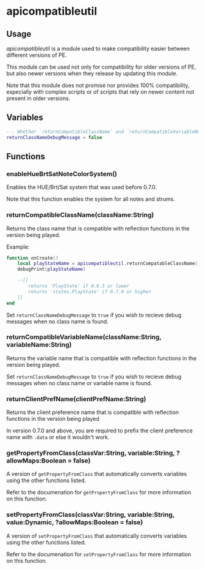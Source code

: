 # apicompatibleutil

## Usage

*apicompatibleutil* is a module used to make compatibility easier between different versions of PE.

This module can be used not only for compatibility for older versions of PE, but also newer versions when they release by updating this module.

Note that this module does not promise nor provides 100% compatibility, especially with complex scripts or of scripts that rely on newer content not present in older versions.

## Variables

```lua
--- Whether `returnCompatibleClassName` and `returnCompatibleVariableName` output a debug message if no class name was found
returnClassNameDebugMessage = false
```

## Functions

### enableHueBrtSatNoteColorSystem()

Enables the HUE/Brt/Sat system that was used before 0.7.0.

Note that this function enables the system for all notes and strums.

### returnCompatibleClassName(className:String)

Returns the class name that is compatible with reflection functions in the version being played.

Example:

```lua
function onCreate()
    local playStateName = apicompatibleutil.returnCompatableClassName('PlayState') -- get compatible version of 'PlayState'
    debugPrint(playStateName)

    --[[ 
        returns 'PlayState' if 0.6.3 or lower
        returns 'states.PlayState' if 0.7.0 or higher
    ]]
end
```

Set `returnClassNameDebugMessage` to `true` if you wish to recieve debug messages when no class name is found.

### returnCompatibleVariableName(className:String, variableName:String)

Returns the variable name that is compatible with reflection functions in the version being played.

Set `returnClassNameDebugMessage` to `true` if you wish to recieve debug messages when no class name or variable name is found.

### returnClientPrefName(clientPrefName:String)

Returns the client preference name that is compatible with reflection functions in the version being played

In version 0.7.0 and above, you are required to prefix the client preference name with `.data` or else it wouldn't work.

### getPropertyFromClass(classVar:String, variable:String, ?allowMaps:Boolean = false)

A version of `getPropertyFromClass` that automatically converts variables using the other functions listed.

Refer to the documenation for `getPropertyFromClass` for more information on this function.

### setPropertyFromClass(classVar:String, variable:String, value:Dynamic, ?allowMaps:Boolean = false)

A version of `setPropertyFromClass` that automatically converts variables using the other functions listed.

Refer to the documenation for `setPropertyFromClass` for more information on this function.
